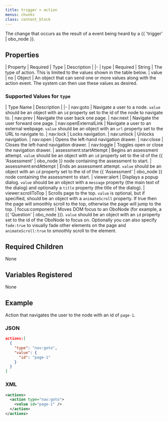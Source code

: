 ```yaml
---
title: trigger > action
menus: chunks
class: content_block
---
```


The change that occurs as the result of a event being heard by a {{ 'trigger' | obo_node }}.

## Properties

| Property | Required | Type | Description |
|-
| type | Required | String | The type of action. This is limited to the values shown in the table below.
| value | no | Object | An object that can send one or more values along with the action event. The system can then use these values as desired.

### Supported Values for `type`

| Type Name | Description |
|-
| nav:goto | Navigate a user to a node. `value` should be an object with an `id` property set to the id of the node to navigate to.
| nav:prev | Navigate the user back one page.
| nav:next | Navigate the user forward one page.
| nav:openExternalLink | Navigate a user to an external webpage. `value` should be an object with an `url` property set to the URL to navigate to.
| nav:lock | Locks navigation.
| nav:unlock | Unlocks navigation.
| nav:open | Opens the left-hand navigation drawer.
| nav:close | Closes the left-hand navigation drawer.
| nav:toggle | Toggles open or close the navigation drawer.
| assessment:startAttempt | Begins an assessment attempt. `value` should be an object with an `id` property set to the id of the {{ 'Assessment' | obo_node }} node containing the assessment to start.
| assessment:endAttempt | Ends an assessment attempt. `value` should be an object with an `id` property set to the id of the {{ 'Assessment' | obo_node }} node containing the assessment to start.
| viewer:alert | Displays a popup dialog. `value` should be an object with a `message` property (the main text of the dialog) and optionally a `title` property (the title of the dialog).
| viewer:scrollToTop | Scrolls page to the top. `value` is optional, but if specified, should be an object with a `animateScroll` property. If true then the page will smoothly scroll to the top, otherwise the page will jump to the top.
| focus:component | Moves DOM focus to an OboNode (for example, a {{ 'Question' | obo_node }}). `value` should be an object with an `id` property set to the id of the OboNode to focus on. Optionally you can also specify `fade:true` to visually fade other elements on the page and `animateScroll:true` to smoothly scroll to the element.

## Required Children

None

## Variables Registered

None

## Example

Action that navigates the user to the node with an id of `page-1`.

### JSON

```json
actions:[
  {
    "type": "nav:goto",
    "value": {
      "id": "page-1"
    }
  }
]
```

### XML

```xml
<actions>
  <action type="nav:goto">
    <value id="page-1" />
  </action>
</actions>
```
